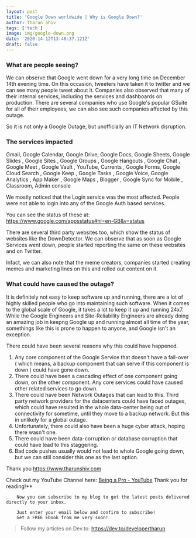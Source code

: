 ```yaml
---
layout: post
title: 'Google Down worldwide | Why is Google Down?'
author: Tharun Shiv
tags: ['tech']
image: img/google-down.png
date: '2020-14-12T13:48:37.121Z'
draft: false
---
```


### What are people seeing?

We can observe that Google went down for a very long time on December 14th evening time. On this occasion, tweeters have taken it to twitter and we can see many people tweet about it. Companies also observed that many of their internal services, including the services and dashboards on production. There are several companies who use Google's popular GSuite for all of their employees, we can also see such companies affected by this outage.

So it is not only a Google Outage, but unofficially an IT Network disruption.

### The services impacted

Gmail, Google Calendar, Google Drive, Google Docs, Google Sheets, Google Slides , Google Sites , Google Groups , Google Hangouts , Google Chat , Google Meet , Google Vault , YouTube, Currents , Google Forms, Google Cloud Search , Google Keep , Google Tasks , Google Voice, Google Analytics , App Maker , Google Maps , Blogger , Google Sync for Mobile , Classroom, Admin console

We mostly noticed that the Login service was the most affected. People were not able to login into any of the Google Auth based services.

You can see the status of these at: https://www.google.com/appsstatus#hl=en-GB&v=status

There are several third party websites too, which show the status of websites like the DownDetector. We can observe that as soon as Google Services went down, people started reporting the same on these websites and on Twitter.

Infact, we can also note that the meme creators, companies started creating memes and marketing lines on this and rolled out content on it.

### What could have caused the outage?

It is definitely not easy to keep software up and running, there are a lot of highly skilled people who go into maintaining such software. When it comes to the global scale of Google, it takes a lot to keep it up and running 24x7. While the Google Engineers and Site-Reliability Engineers are already doing an amazing job in keepng Google up and running almost all time of the year, somethings like this is prone to happen to anyone, and Google isn't an exception.

There could have been several reasons why this could have happened.

1. Any core component of the Google Service that doesn't have a fail-over ( which means, a backup component that can serve if this component is down ) could have gone down.
2. There could have been a cascading effect of one component going down, on the other component. Any core services could have caused other related services to go down.
3. There could have been Network Outages that can lead to this. Third party network providers for the datacenters could have faced outages, which could have resulted in the whole data-center being out of connectivity for sometime, until they move to a backup network. But this in unlikely for a global outage.
4. Unfortunately, there could also have been a huge cyber attack, hoping there wasn't one.
5. There could have been data-corruption or database corruption that could have lead to this staggering.
6. Bad code pushes usually would not lead to whole Google going down, but we can still consider this one as the last option.

Thank you
https://www.tharunshiv.com

Check out my YouTube Channel here: <a href="https://www.youtube.com/c/developerTharun">Being a Pro - YouTube</a> Thank you for reading!\*\*

        Now you can subscribe to my blog to get the latest posts delivered directly to your inbox.

        Just enter your email below and confirm to subscribe!
        Get a FREE Ebook from me very soon!

> Follow my articles on Dev.to: https://dev.to/developertharun
